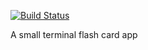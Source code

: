 [![Build Status](https://api.travis-ci.org/crazcalm/flash-cards.svg?branch=master)](https://travis-ci.org/crazcalm/flash-cards)

A small terminal flash card app
